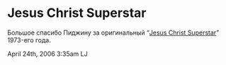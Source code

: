 # Jesus Christ Superstar

Большое спасибо Пиджину за оригинальный “[Jesus Christ
Superstar](http://www.imdb.com/title/tt0070239/)” 1973-его года.

<span id="timestamp"> April 24th, 2006 3:35am </span> <span
class="tag">LJ</span>

